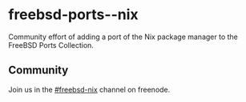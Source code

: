 # freebsd-ports--nix

Community effort of adding a port of the Nix package manager to the FreeBSD Ports Collection.

## Community

Join us in the [#freebsd-nix](https://webchat.freenode.net/#freebsd-nix) channel on freenode.
